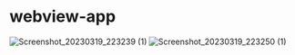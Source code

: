 # webview-app
![Screenshot_20230319_223239 (1)](https://user-images.githubusercontent.com/119407705/226191527-08a61d35-297b-4b6c-80c7-4a72f22d5e78.jpg)
![Screenshot_20230319_223250 (1)](https://user-images.githubusercontent.com/119407705/226191533-fa0387c8-6fbf-429f-898f-f17f3cdd31b3.jpg)
